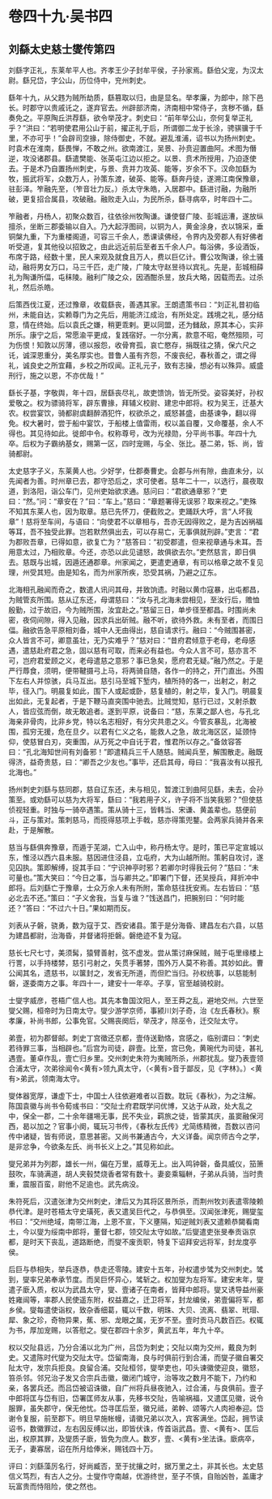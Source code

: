 # 卷四十九·吴书四

## 刘繇太史慈士燮传第四

刘繇字正礼，东莱牟平人也。齐孝王少子封牟平侯，子孙家焉。繇伯父宠，为汉太尉。繇兄岱，字公山，历位侍中，兖州刺史。

繇年十九，从父韪为贼所劫质，繇篡取以归，由是显名。举孝廉，为郎中，除下邑长。时郡守以贵戚讬之，遂弃官去。州辟部济南，济南相中常侍子，贪秽不循，繇奏免之。平原陶丘洪荐繇，欲令举茂才。刺史曰：“前年举公山，奈何复举正礼乎？”洪曰：“若明使君用公山于前，擢正礼于后，所谓御二龙于长涂，骋骐骥于千里，不亦可乎！”会辟司空掾，除侍御史，不就。避乱淮浦，诏书以为扬州刺史。时袁术在淮南，繇畏惮，不敢之州。欲南渡江，吴景、孙贲迎置曲阿。术图为僭逆，攻没诸郡县。繇遣樊能、张英屯江边以拒之。以景、贲术所授用，乃迫逐使去。于是术乃自置扬州刺史，与景、贲并力攻英、能等，岁余不下。汉命加繇为牧，振武将军，众数万人，孙策东渡，破英、能等。繇奔丹徒，遂溯江南保豫章，驻彭泽。笮融先至，（笮音壮力反。）杀太守朱皓，入居郡中。繇进讨融，为融所破，更复招合属县，攻破融。融败走入山，为民所杀，繇寻病卒，时年四十二。

笮融者，丹杨人，初聚众数百，往依徐州牧陶谦。谦使督广陵、彭城运漕，遂放纵擅杀，坐断三郡委输以自入。乃大起浮图祠，以铜为人，黄金涂身，衣以锦采，垂铜槃九重，下为重楼阁道，可容三千余人，悉课读佛经，令界内及旁郡人有好佛者听受道，复其他役以招致之，由此远近前后至者五千余人户。每浴佛，多设酒饭，布席于路，经数十里，民人来观及就食且万人，费以巨亿计。曹公攻陶谦，徐土骚动，融将男女万口，马三千匹，走广陵，广陵太守赵昱待以宾礼。先是，彭城相薛礼为陶谦所偪，屯秣陵。融利广陵之众，因酒酣杀昱，放兵大略，因载而去。过杀礼，然后杀皓。

后策西伐江夏，还过豫章，收载繇丧，善遇其家。王朗遗策书曰：“刘正礼昔初临州，未能自达，实赖尊门为之先后，用能济江成治，有所处定。践境之礼，感分结意，情在终始。后以袁氏之嫌，稍更乖剌。更以同盟，还为雠敌，原其本心，实非所乐。康宁之后，常愿渝平更成，复践宿好。一尔分离，款意不昭，奄然殂陨，可为伤恨！知敦以厉薄，德以报怨，收骨育孤，哀亡愍存，捐既往之猜，保六尺之讬，诚深恩重分，美名厚实也。昔鲁人虽有齐怨，不废丧纪，春秋善之，谓之得礼，诚良史之所宜藉，乡校之所叹闻。正礼元子，致有志操，想必有以殊异。威盛刑行，施之以恩，不亦优哉！”

繇长子基，字敬舆，年十四，居繇丧尽礼，故吏馈饷，皆无所受。姿容美好，孙权爱敬之。权为骠骑将军，辟东曹掾，拜辅义校尉、建忠中郎将。权为吴王，迁基大农。权尝宴饮，骑都尉虞翻醉酒犯忤，权欲杀之，威怒甚盛，由基谏争，翻以得免。权大暑时，尝于船中宴饮，于船楼上值雷雨，权以盖自覆，又命覆基，余人不得也。其见待如此。徙郎中令。权称尊号，改为光禄勋，分平尚书事。年四十九卒。后权为子霸纳基女，赐第一区，四时宠赐，与全、张比。基二弟，铄、尚，皆骑都尉。

太史慈字子义，东莱黄人也。少好学，仕郡奏曹史。会郡与州有隙，曲直未分，以先闻者为善。时州章已去，郡守恐后之，求可使者。慈年二十一，以选行，晨夜取道，到洛阳，诣公车门，见州吏始欲求通。慈问曰：“君欲通章邪？”吏曰：“然。”问：“章安在？”曰：“车上。”慈曰：“章题署得无误邪？取来视之。”吏殊不知其东莱人也，因为取章。慈已先怀刀，便截败之。吏踊跃大呼，言“人坏我章”！慈将至车间，与语曰：“向使君不以章相与，吾亦无因得败之，是为吉凶祸福等耳，吾不独受此罪。岂若默然俱出去，可以存易亡，无事俱就刑辟。”吏言：“君为郡败吾章，已得如意，欲复亡为？”慈答曰：“初受郡遣，但来视章通与未耳。吾用意太过，乃相败章。今还，亦恐以此见谴怒，故俱欲去尔。”吏然慈言，即日俱去。慈既与出城，因遁还通郡章。州家闻之，更遣吏通章，有司以格章之故不复见理，州受其短。由是知名，而为州家所疾，恐受其祸，乃避之辽东。

北海相孔融闻而奇之，数遣人讯问其母，并致饷遗。时融以黄巾寇暴，出屯都昌，为贼管亥所围。慈从辽东还，母谓慈曰：“汝与孔北海未尝相见，至汝行后，赡恤殷勤，过于故旧，今为贼所围，汝宜赴之。”慈留三日，单步径至都昌。时围尚未密，夜伺间隙，得入见融，因求兵出斫贼。融不听，欲待外救。未有至者，而围日偪。融欲告急平原相刘备，城中人无由得出，慈自请求行。融曰：“今贼围甚密，众人皆言不可，卿意虽壮，无乃实难乎？”慈对曰：“昔府君倾意于老母，老母感遇，遣慈赴府君之急，固以慈有可取，而来必有益也。今众人言不可，慈亦言不可，岂府君爱顾之义，老母遣慈之意邪？事已急矣，愿府君无疑。”融乃然之。于是严行蓐食，须明，便带鞬摄弓上马，将两骑自随，各作一的持之，开门直出。外围下左右人并惊骇，兵马互出。慈引马至城下堑内，植所持的各一，出射之，射之毕，径入门。明晨复如此，围下人或起或卧，慈复植的，射之毕，复入门。明晨复出如此，无复起者，于是下鞭马直突围中驰去。比贼觉知，慈行已过，又射杀数人，皆应弦而倒，故无敢追者。遂到平原，说备曰：“慈，东莱之鄙人也，与孔北海亲非骨肉，比非乡党，特以名志相好，有分灾共患之义。今管亥暴乱，北海被围，孤穷无援，危在旦夕。以君有仁义之名，能救人之急，故北海区区，延颈恃仰，使慈冒白刃，突重围，从万死之中自讬于君，惟君所以存之。”备敛容答曰：“孔北海知世间有刘备邪！”即遣精兵三千人随慈。贼闻兵至，解围散走。融既得济，益奇贵慈，曰：“卿吾之少友也。”事毕，还启其母，母曰：“我喜汝有以报孔北海也。”

扬州刺史刘繇与慈同郡，慈自辽东还，未与相见，暂渡江到曲阿见繇，未去，会孙策至。或劝繇可以慈为大将军，繇曰：“我若用子义，许子将不当笑我邪？”但使慈侦视轻重。时独与一骑卒遇策。策从骑十三，皆韩当、宋谦、黄盖辈也。慈便前斗，正与策对。策刺慈马，而揽得慈项上手戟，慈亦得策兜鍪。会两家兵骑并各来赴，于是解散。

慈当与繇俱奔豫章，而遁于芜湖，亡入山中，称丹杨太守。是时，策已平定宣城以东，惟泾以西六县未服。慈因进住泾县，立屯府，大为山越所附。策躬自攻讨，遂见囚执。策即解缚，捉其手曰：“宁识神亭时邪？若卿尔时得我云何？”慈曰：“未可量也。”策大笑曰：“今日之事，当与卿共之。”即署门下督，还吴授兵，拜折冲中郎将。后刘繇亡于豫章，士众万余人未有所附，策命慈往抚安焉。左右皆曰：“慈必北去不还。”策曰：“子义舍我，当复与谁？”饯送昌门，把腕别曰：“何时能还？”答曰：“不过六十日。”果如期而反。

刘表从子磐，骁勇，数为寇于艾、西安诸县。策于是分海昏、建昌左右六县，以慈为建昌都尉，治海昏，并督诸将拒磐。磐绝迹不复为寇。

慈长七尺七寸，美须髯，猿臂善射，弦不虚发。尝从策讨麻保贼，贼于屯里缘楼上行詈，以手持楼棼，慈引弓射之，矢贯手著棼，围外万人莫不称善。其妙如此。曹公闻其名，遗慈书，以箧封之，发省无所道，而但贮当归。孙权统事，以慈能制磐，遂委南方之事。年四十一，建安十一年卒。子享，官至越骑校尉。

士燮字威彦，苍梧广信人也。其先本鲁国汶阳人，至王莽之乱，避地交州。六世至燮父赐，桓帝时为日南太守。燮少游学京师，事颍川刘子奇，治《左氏春秋》。察孝廉，补尚书郎，公事免官。父赐丧阕后，举茂才，除巫令，迁交阯太守。

弟壹，初为郡督邮。刺史丁宫徵还京都，壹侍送勤恪，宫感之，临别谓曰：“刺史若待罪三事，当相辟也。”后宫为司徒，辟壹。比至，宫已免，黄琬代为司徒，甚礼遇壹。董卓作乱，壹亡归乡里。交州刺史朱符为夷贼所杀，州郡扰乱。燮乃表壹领合浦太守，次弟徐闻令<黄有>领九真太守，（<黄有>音于鄙反，见《字林》。）<黄有>弟武，领南海太守。

燮体器宽厚，谦虚下士，中国士人往依避难者以百数。耽玩《春秋》，为之注解。陈国袁徽与尚书令荀彧书曰：“交阯士府君既学问优博，又达于从政，处大乱之中，保全一郡，二十余年疆埸无事，民不失业，羁旅之徒，皆蒙其庆，虽窦融保河西，曷以加之？官事小阕，辄玩习书传，《春秋左氏传》尤简练精微，吾数以咨问传中诸疑，皆有师说，意思甚密。又尚书兼通古今，大义详备。闻京师古今之学，是非忿争，今欲条左氏、尚书长义上之。”其见称如此。

燮兄弟并为列郡，雄长一州，偏在万里，威尊无上。出入鸣钟磬，备具威仪，笳箫鼓吹，车骑满道，胡人夹毂焚烧香者常有数十。妻妾乘辎軿，子弟从兵骑，当时贵重，震服百蛮，尉他不足逾也。武先病没。

朱符死后，汉遣张津为交州刺史，津后又为其将区景所杀，而荆州牧刘表遣零陵赖恭代津。是时苍梧太守史璜死，表又遣吴巨代之，与恭俱至。汉闻张津死，赐燮玺书曰：“交州绝域，南带江海，上恩不宣，下义壅隔，知逆贼刘表又遣赖恭闚看南土，今以燮为绥南中郎将，董督七郡，领交阯太守如故。”后燮遣吏张旻奉贡诣京都，是时天下丧乱，道路断绝，而燮不废贡职，特复下诏拜安远将军，封龙度亭侯。

后巨与恭相失，举兵逐恭，恭走还零陵。建安十五年，孙权遣步骘为交州刺史。骘到，燮率兄弟奉承节度。而吴巨怀异心，骘斩之。权加燮为左将军。建安末年，燮遣子廞入质，权以为武昌太守，燮、壹诸子在南者，皆拜中郎将。燮又诱导益州豪姓雍闿等，率郡人民使遥东附，权益嘉之，迁卫将军，封龙编侯，弟壹偏将军，都乡侯。燮每遣使诣权，致杂香细葛，辄以千数，明珠、大贝、流离、翡翠、玳瑁、犀、象之珍，奇物异果，蕉、邪、龙眼之属，无岁不至。壹时贡马凡数百匹。权辄为书，厚加宠赐，以答慰之。燮在郡四十余岁，黄武五年，年九十卒。

权以交阯县远，乃分合浦以北为广州，吕岱为刺史；交阯以南为交州，戴良为刺史。又遣陈时代燮为交阯太守。岱留南海，良与时俱前行到合浦，而燮子徽自署交阯太守，发宗兵拒良。良留合浦。交阯桓邻，燮举吏也，叩头谏徽使迎良，徽怒，笞杀邻。邻兄治子发又合宗兵击徽，徽闭门城守，治等攻之数月不能下，乃约和亲，各罢兵还。而吕岱被诏诛徽，自广州将兵昼夜驰入，过合浦，与良俱前。壹子中郎将匡与岱有旧，岱署匡师友从事，先移书交阯，告喻祸福，又遣匡见徽，说令服罪，虽失郡守，保无他忧。岱寻匡后至，徽兄祗，弟幹、颂等六人肉袒奉迎。岱谢令复服，前至郡下。明旦早施帐幔，请徽兄弟以次入，宾客满坐。岱起，拥节读诏书，数徽罪过，左右因反缚以出，即皆伏诛，传首诣武昌。壹、<黄有>、匡后出，权原其罪，及燮质子廞，皆免为庶人。数岁，壹、<黄有>坐法诛。廞病卒，无子，妻寡居，诏在所月给俸米，赐钱四十万。

评曰：刘繇藻厉名行，好尚臧否，至于扰攘之时，据万里之土，非其长也。太史慈信义笃烈，有古人之分。士燮作守南越，优游终世，至子不慎，自贻凶咎，盖庸才玩富贵而恃阻险，使之然也。
